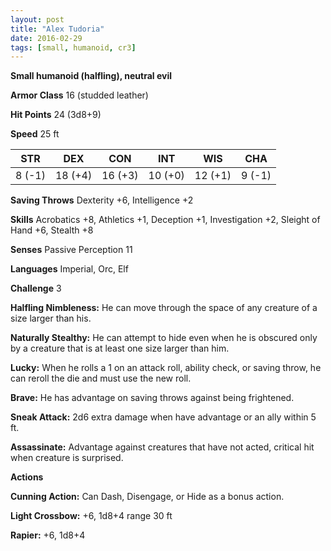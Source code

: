 ```yaml
---
layout: post
title: "Alex Tudoria"
date: 2016-02-29
tags: [small, humanoid, cr3]
---
```


**Small humanoid (halfling), neutral evil**

**Armor Class** 16 (studded leather)

**Hit Points** 24 (3d8+9)

**Speed** 25 ft

|   STR   |   DEX   |   CON   |   INT   |   WIS   |   CHA   |
|:-----:|:-----:|:-----:|:-----:|:-----:|:-----:|
| 8 (-1) | 18 (+4) | 16 (+3) | 10 (+0) | 12 (+1) | 9 (-1) |

**Saving Throws** Dexterity +6, Intelligence +2

**Skills** Acrobatics +8, Athletics +1, Deception +1, Investigation +2, Sleight of Hand +6, Stealth +8

**Senses** Passive Perception 11

**Languages** Imperial, Orc, Elf

**Challenge** 3

**Halfling Nimbleness:** He can move through the space of any creature of a size larger than his.

**Naturally Stealthy:** He can attempt to hide even when he is obscured only by a creature that is at least one size larger than him.

**Lucky:** When he rolls a 1 on an attack roll, ability check, or saving throw, he can reroll the die and must use the new roll.

**Brave:** He has advantage on saving throws against being frightened.

**Sneak Attack:** 2d6 extra damage when have advantage or an ally within 5 ft.

**Assassinate:** Advantage against creatures that have not acted, critical hit when creature is surprised.

**Actions** 

**Cunning Action:** Can Dash, Disengage, or Hide as a bonus action.

**Light Crossbow:** +6, 1d8+4 range 30 ft

**Rapier:** +6, 1d8+4